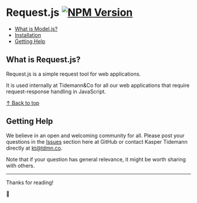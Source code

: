 # Request.js [![NPM Version](https://badge.fury.io/js/tdmnco-request-js.svg)](https://www.npmjs.com/package/tdmnco-request-js)

- [What is Model.js?](#what-is-model-js)
- [Installation](#installation)
- [Getting Help](#getting-help)

## What is Request.js?

Request.js is a simple request tool for web applications.

It is used internally at Tidemann&Co for all our web applications that require request-response handling in JavaScript.

[↑ Back to top](#requestjs-)

## Getting Help

We believe in an open and welcoming community for all. Please post your questions in the [Issues](https://github.com/tdmnco/request-js/issues) section here at GitHub or contact Kasper Tidemann directly at [kt@tdmn.co](kt@tdmn.co).

Note that if your question has general relevance, it might be worth sharing with others.

---

Thanks for reading!

🎁
